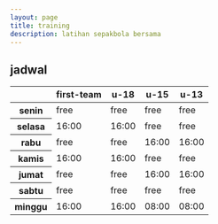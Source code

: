 ```yaml
---
layout: page
title: training
description: latihan sepakbola bersama
---
```


## jadwal
<table class="table table-dark table-striped">
  <thead>
    <tr>
      <th scope="col"></th>
      <th scope="col">first-team</th>
      <th scope="col">u-18</th>
      <th scope="col">u-15</th>
      <th scope="col">u-13</th>
    </tr>
  </thead>
  <tbody>
    <tr>
      <th scope="row">senin</th>
      <td>free</td>
      <td>free</td>
      <td>free</td>
      <td>free</td>
    </tr>
    <tr>
      <th scope="row">selasa</th>
      <td>16:00</td>
      <td>16:00</td>
      <td>free</td>
      <td>free</td>
    </tr>
    <tr>
      <th scope="row">rabu</th>
      <td>free</td>
      <td>free</td>
      <td>16:00</td>
      <td>16:00</td>
    </tr>
    <tr>
      <th scope="row">kamis</th>
      <td>16:00</td>
      <td>16:00</td>
      <td>free</td>
      <td>free</td>
    </tr>
    <tr>
      <th scope="row">jumat</th>
      <td>free</td>
      <td>free</td>
      <td>16:00</td>
      <td>16:00</td>
    </tr>
    <tr>
      <th scope="row">sabtu</th>
      <td>free</td>
      <td>free</td>
      <td>free</td>
      <td>free</td>
    </tr>
    <tr>
      <th scope="row">minggu</th>
      <td>16:00</td>
      <td>16:00</td>
      <td>08:00</td>
      <td>08:00</td>
    </tr>
  </tbody>
</table>
